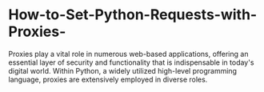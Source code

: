 # How-to-Set-Python-Requests-with-Proxies-
Proxies play a vital role in numerous web-based applications, offering an essential layer of security and functionality that is indispensable in today's digital world. Within Python, a widely utilized high-level programming language, proxies are extensively employed in diverse roles.
